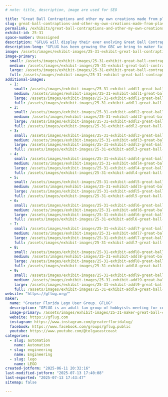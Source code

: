 ```yaml
---
# note: title, description, image are used for SEO

title: "Great Ball Contraptions and other my own creations made from plastic bricks"
slug: great-ball-contraptions-and-other-my-own-creations-made-from-plastic-bricks
permalink: /exhibits/great-ball-contraptions-and-other-my-own-creations-made-from-plastic-bricks/
exhibit-id: 25-31
space-number: Unassigned
description: "GFLUG will display their ever evolving Great Ball Contraptions . More modules are added each year."
description-long: "GFLUG has been growing the GBC we bring to maker faire Orlando each year.  In addition we will be exhibiting some other my own creations that demonstrate what creativity can be displayed with the LEGO brick."
image: /assets/images/exhibit-images/25-31-exhibit-great-ball-contraptions-and-other-my-own-creations-made-from-plastic-bricks-img-5931-large.jpeg
image-primary: 
  small: /assets/images/exhibit-images/25-31-exhibit-great-ball-contraptions-and-other-my-own-creations-made-from-plastic-bricks-img-5931-small.jpeg
  medium: /assets/images/exhibit-images/25-31-exhibit-great-ball-contraptions-and-other-my-own-creations-made-from-plastic-bricks-img-5931-medium.jpeg
  large: /assets/images/exhibit-images/25-31-exhibit-great-ball-contraptions-and-other-my-own-creations-made-from-plastic-bricks-img-5931-large.jpeg
  full: /assets/images/exhibit-images/25-31-exhibit-great-ball-contraptions-and-other-my-own-creations-made-from-plastic-bricks-img-5931-full.jpeg
additional-images: 
  - 1:
    small: /assets/images/exhibit-images/25-31-exhibit-addl1-great-ball-contraptions-and-other-my-own-creations-made-from-plastic-bricks-img-5930-small.jpeg
    medium: /assets/images/exhibit-images/25-31-exhibit-addl1-great-ball-contraptions-and-other-my-own-creations-made-from-plastic-bricks-img-5930-medium.jpeg
    large: /assets/images/exhibit-images/25-31-exhibit-addl1-great-ball-contraptions-and-other-my-own-creations-made-from-plastic-bricks-img-5930-large.jpeg
    full: /assets/images/exhibit-images/25-31-exhibit-addl1-great-ball-contraptions-and-other-my-own-creations-made-from-plastic-bricks-img-5930-full.jpeg
  - 2:
    small: /assets/images/exhibit-images/25-31-exhibit-addl2-great-ball-contraptions-and-other-my-own-creations-made-from-plastic-bricks-img-5928-small.jpeg
    medium: /assets/images/exhibit-images/25-31-exhibit-addl2-great-ball-contraptions-and-other-my-own-creations-made-from-plastic-bricks-img-5928-medium.jpeg
    large: /assets/images/exhibit-images/25-31-exhibit-addl2-great-ball-contraptions-and-other-my-own-creations-made-from-plastic-bricks-img-5928-large.jpeg
    full: /assets/images/exhibit-images/25-31-exhibit-addl2-great-ball-contraptions-and-other-my-own-creations-made-from-plastic-bricks-img-5928-full.jpeg
  - 3:
    small: /assets/images/exhibit-images/25-31-exhibit-addl3-great-ball-contraptions-and-other-my-own-creations-made-from-plastic-bricks-img-5432-small.jpeg
    medium: /assets/images/exhibit-images/25-31-exhibit-addl3-great-ball-contraptions-and-other-my-own-creations-made-from-plastic-bricks-img-5432-medium.jpeg
    large: /assets/images/exhibit-images/25-31-exhibit-addl3-great-ball-contraptions-and-other-my-own-creations-made-from-plastic-bricks-img-5432-large.jpeg
    full: /assets/images/exhibit-images/25-31-exhibit-addl3-great-ball-contraptions-and-other-my-own-creations-made-from-plastic-bricks-img-5432-full.jpeg
  - 4:
    small: /assets/images/exhibit-images/25-31-exhibit-addl4-great-ball-contraptions-and-other-my-own-creations-made-from-plastic-bricks-img-1833-small.jpeg
    medium: /assets/images/exhibit-images/25-31-exhibit-addl4-great-ball-contraptions-and-other-my-own-creations-made-from-plastic-bricks-img-1833-medium.jpeg
    large: /assets/images/exhibit-images/25-31-exhibit-addl4-great-ball-contraptions-and-other-my-own-creations-made-from-plastic-bricks-img-1833-large.jpeg
    full: /assets/images/exhibit-images/25-31-exhibit-addl4-great-ball-contraptions-and-other-my-own-creations-made-from-plastic-bricks-img-1833-full.jpeg
  - 5:
    small: /assets/images/exhibit-images/25-31-exhibit-addl5-great-ball-contraptions-and-other-my-own-creations-made-from-plastic-bricks-img-8502-small.jpeg
    medium: /assets/images/exhibit-images/25-31-exhibit-addl5-great-ball-contraptions-and-other-my-own-creations-made-from-plastic-bricks-img-8502-medium.jpeg
    large: /assets/images/exhibit-images/25-31-exhibit-addl5-great-ball-contraptions-and-other-my-own-creations-made-from-plastic-bricks-img-8502-large.jpeg
    full: /assets/images/exhibit-images/25-31-exhibit-addl5-great-ball-contraptions-and-other-my-own-creations-made-from-plastic-bricks-img-8502-full.jpeg
  - 6:
    small: /assets/images/exhibit-images/25-31-exhibit-addl6-great-ball-contraptions-and-other-my-own-creations-made-from-plastic-bricks-img-1831-small.jpeg
    medium: /assets/images/exhibit-images/25-31-exhibit-addl6-great-ball-contraptions-and-other-my-own-creations-made-from-plastic-bricks-img-1831-medium.jpeg
    large: /assets/images/exhibit-images/25-31-exhibit-addl6-great-ball-contraptions-and-other-my-own-creations-made-from-plastic-bricks-img-1831-large.jpeg
    full: /assets/images/exhibit-images/25-31-exhibit-addl6-great-ball-contraptions-and-other-my-own-creations-made-from-plastic-bricks-img-1831-full.jpeg
  - 7:
    small: /assets/images/exhibit-images/25-31-exhibit-addl7-great-ball-contraptions-and-other-my-own-creations-made-from-plastic-bricks-img-5933-small.jpeg
    medium: /assets/images/exhibit-images/25-31-exhibit-addl7-great-ball-contraptions-and-other-my-own-creations-made-from-plastic-bricks-img-5933-medium.jpeg
    large: /assets/images/exhibit-images/25-31-exhibit-addl7-great-ball-contraptions-and-other-my-own-creations-made-from-plastic-bricks-img-5933-large.jpeg
    full: /assets/images/exhibit-images/25-31-exhibit-addl7-great-ball-contraptions-and-other-my-own-creations-made-from-plastic-bricks-img-5933-full.jpeg
  - 8:
    small: /assets/images/exhibit-images/25-31-exhibit-addl8-great-ball-contraptions-and-other-my-own-creations-made-from-plastic-bricks-72073416810-256a941b-d7d4-434d-800b-c293752470ee-small.jpeg
    medium: /assets/images/exhibit-images/25-31-exhibit-addl8-great-ball-contraptions-and-other-my-own-creations-made-from-plastic-bricks-72073416810-256a941b-d7d4-434d-800b-c293752470ee-medium.jpeg
    large: /assets/images/exhibit-images/25-31-exhibit-addl8-great-ball-contraptions-and-other-my-own-creations-made-from-plastic-bricks-72073416810-256a941b-d7d4-434d-800b-c293752470ee-large.jpeg
    full: /assets/images/exhibit-images/25-31-exhibit-addl8-great-ball-contraptions-and-other-my-own-creations-made-from-plastic-bricks-72073416810-256a941b-d7d4-434d-800b-c293752470ee-full.jpeg
  - 9:
    small: /assets/images/exhibit-images/25-31-exhibit-addl9-great-ball-contraptions-and-other-my-own-creations-made-from-plastic-bricks-img-5934-small.jpeg
    medium: /assets/images/exhibit-images/25-31-exhibit-addl9-great-ball-contraptions-and-other-my-own-creations-made-from-plastic-bricks-img-5934-medium.jpeg
    large: /assets/images/exhibit-images/25-31-exhibit-addl9-great-ball-contraptions-and-other-my-own-creations-made-from-plastic-bricks-img-5934-large.jpeg
    full: /assets/images/exhibit-images/25-31-exhibit-addl9-great-ball-contraptions-and-other-my-own-creations-made-from-plastic-bricks-img-5934-full.jpeg
website: "https://gflug.org/"
maker: 
  name: "Greater Florida Lego User Group. GFLUG"
  description: "GFLUG is an adult fan group of hobbyists meeting for collaborative builds , public displays, and fellowship around the Lego hobby. We are an official recognized LEGO user group or RLUG . We meet regularly to promote the hobby and demonstrate all things that can be done with little plastic bricks."
  image-primary: /assets/images/exhibit-images/25-31-maker-great-ball-contraptions-and-other-my-own-creations-made-from-plastic-bricks-img-3411-medium.jpeg
  website: https://gflug.com
  instagram: https://www.instagram.com/greaterfloridalug/
  facebook: https://www.facebook.com/groups/gflug.public
  youtube: https://www.youtube.com/@tolgaeastcoast
categories: 
  - slug: automation
    name: Automation
  - slug: engineering
    name: Engineering
  - slug: lego
    name: LEGO
created-jotform: "2025-06-11 20:32:16"
last-modified-jotform: "2025-07-13 17:40:08"
last-exported: "2025-07-13 17:43:47"
sitemap: false

---
```

